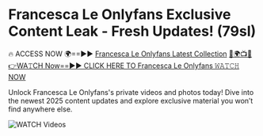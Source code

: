 # Francesca Le Onlyfans Exclusive Content Leak - Fresh Updates! (79sl)

🔥 ACCESS NOW 🌍==►► <a href="https://tinyurl.com/3fjeunct" rel="nofollow">Francesca Le Onlyfans Latest Collection</a></h3>
[🔴🌍📺📱👉WA𝚃CH Now==►► CLICK HERE TO Francesca Le Onlyfans 𝚆𝙰𝚃𝙲𝙷 NOW](https://tinyurl.com/3fjeunct)

Unlock Francesca Le Onlyfans's private videos and photos today! Dive into the newest 2025 content updates and explore exclusive material you won’t find anywhere else.


<a href="https://tinyurl.com/3fjeunct" rel="nofollow" data-target="animated-image.originalLink"><img src="https://camo.githubusercontent.com/8a4f000d20f83aca3bf7ec5f350d767afa0574a8a352519fd8cfa583a6f93a33/68747470733a2f2f692e696d6775722e636f6d2f644a486b345a712e676966" alt="WATCH Videos" data-canonical-src="https://i.imgur.com/dJHk4Zq.gif" style="max-width: 100%; display: inline-block;" data-target="animated-image.originalImage"></a>
